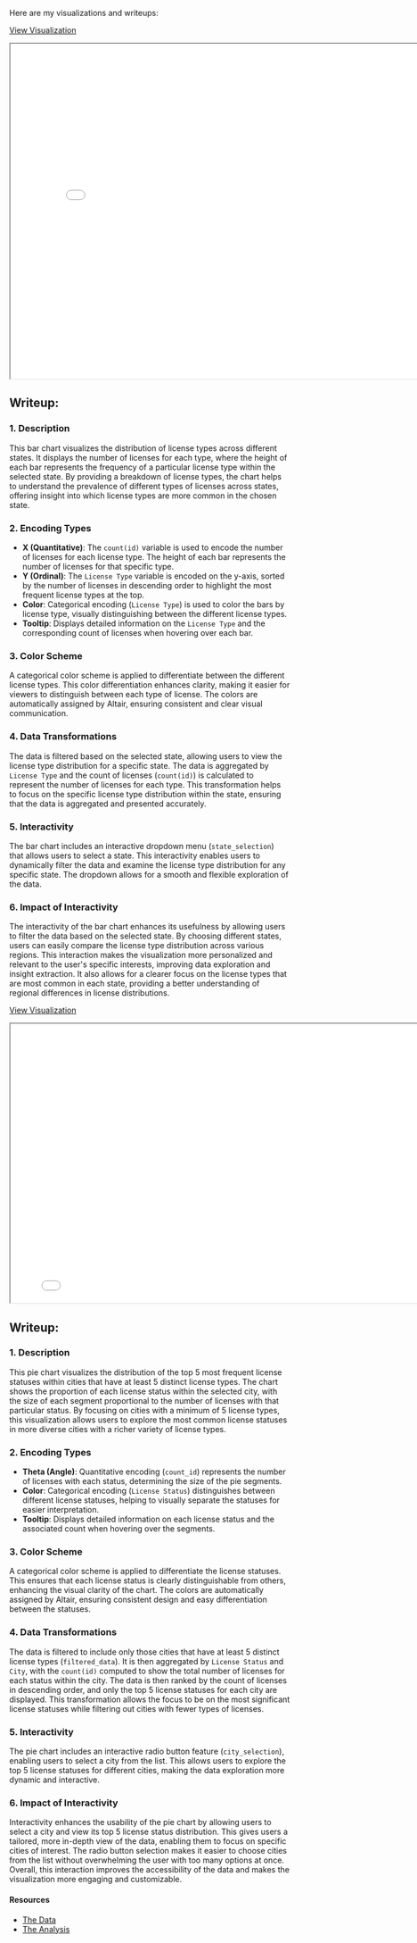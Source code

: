 

Here are my visualizations and writeups:

[View Visualization](https://ralate2.github.io/Homework_6.1/License%20Types%20by%20State.html)

<iframe src="bar_chart.html" width="800" height="600"></iframe>


## Writeup:

### **1. Description**  
This bar chart visualizes the distribution of license types across different states. It displays the number of licenses for each type, where the height of each bar represents the frequency of a particular license type within the selected state. By providing a breakdown of license types, the chart helps to understand the prevalence of different types of licenses across states, offering insight into which license types are more common in the chosen state.

### **2. Encoding Types**  
- **X (Quantitative)**: The `count(id)` variable is used to encode the number of licenses for each license type. The height of each bar represents the number of licenses for that specific type.
- **Y (Ordinal)**: The `License Type` variable is encoded on the y-axis, sorted by the number of licenses in descending order to highlight the most frequent license types at the top.
- **Color**: Categorical encoding (`License Type`) is used to color the bars by license type, visually distinguishing between the different license types.
- **Tooltip**: Displays detailed information on the `License Type` and the corresponding count of licenses when hovering over each bar.

### **3. Color Scheme**  
A categorical color scheme is applied to differentiate between the different license types. This color differentiation enhances clarity, making it easier for viewers to distinguish between each type of license. The colors are automatically assigned by Altair, ensuring consistent and clear visual communication.

### **4. Data Transformations**  
The data is filtered based on the selected state, allowing users to view the license type distribution for a specific state. The data is aggregated by `License Type` and the count of licenses (`count(id)`) is calculated to represent the number of licenses for each type. This transformation helps to focus on the specific license type distribution within the state, ensuring that the data is aggregated and presented accurately.

### **5. Interactivity**  
The bar chart includes an interactive dropdown menu (`state_selection`) that allows users to select a state. This interactivity enables users to dynamically filter the data and examine the license type distribution for any specific state. The dropdown allows for a smooth and flexible exploration of the data.

### **6. Impact of Interactivity**  
The interactivity of the bar chart enhances its usefulness by allowing users to filter the data based on the selected state. By choosing different states, users can easily compare the license type distribution across various regions. This interaction makes the visualization more personalized and relevant to the user's specific interests, improving data exploration and insight extraction. It also allows for a clearer focus on the license types that are most common in each state, providing a better understanding of regional differences in license distributions.


[View Visualization](https://ralate2.github.io/Homework_6.1/Top%205%20License%20Status%20Distribution%20by%20Cities.html)

<iframe src="dropdown_chart.html" width="800" height="500"></iframe>

## Writeup:

### **1. Description**  
This pie chart visualizes the distribution of the top 5 most frequent license statuses within cities that have at least 5 distinct license types. The chart shows the proportion of each license status within the selected city, with the size of each segment proportional to the number of licenses with that particular status. By focusing on cities with a minimum of 5 license types, this visualization allows users to explore the most common license statuses in more diverse cities with a richer variety of license types.

### **2. Encoding Types**  
- **Theta (Angle)**: Quantitative encoding (`count_id`) represents the number of licenses with each status, determining the size of the pie segments.
- **Color**: Categorical encoding (`License Status`) distinguishes between different license statuses, helping to visually separate the statuses for easier interpretation.
- **Tooltip**: Displays detailed information on each license status and the associated count when hovering over the segments.

### **3. Color Scheme**  
A categorical color scheme is applied to differentiate the license statuses. This ensures that each license status is clearly distinguishable from others, enhancing the visual clarity of the chart. The colors are automatically assigned by Altair, ensuring consistent design and easy differentiation between the statuses.

### **4. Data Transformations**  
The data is filtered to include only those cities that have at least 5 distinct license types (`filtered_data`). It is then aggregated by `License Status` and `City`, with the `count(id)` computed to show the total number of licenses for each status within the city. The data is then ranked by the count of licenses in descending order, and only the top 5 license statuses for each city are displayed. This transformation allows the focus to be on the most significant license statuses while filtering out cities with fewer types of licenses.

### **5. Interactivity**  
The pie chart includes an interactive radio button feature (`city_selection`), enabling users to select a city from the list. This allows users to explore the top 5 license statuses for different cities, making the data exploration more dynamic and interactive.

### **6. Impact of Interactivity**  
Interactivity enhances the usability of the pie chart by allowing users to select a city and view its top 5 license status distribution. This gives users a tailored, more in-depth view of the data, enabling them to focus on specific cities of interest. The radio button selection makes it easier to choose cities from the list without overwhelming the user with too many options at once. Overall, this interaction improves the accessibility of the data and makes the visualization more engaging and customizable.

#### Resources

- [The Data](https://github.com/UIUC-iSchool-DataViz/is445_data/raw/main/licenses_fall2022.csv)
- [The Analysis](https://github.com/ralate2/Homework_6.1/blob/main/Homework_6.1.ipynb)
